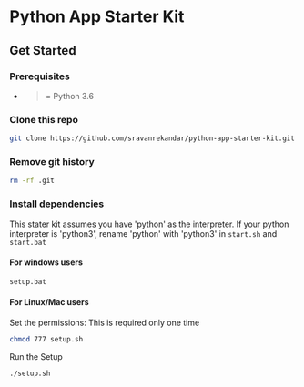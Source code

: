 # Python App Starter Kit

## Get Started

### Prerequisites

- >= Python 3.6

### Clone this repo

```bash
git clone https://github.com/sravanrekandar/python-app-starter-kit.git && cd python-app-starter-kit
```

### Remove git history

```bash
rm -rf .git
```

### Install dependencies

This stater kit assumes you have 'python' as the interpreter.
If your python interpreter is 'python3', rename 'python' with 'python3' in ```start.sh``` and ```start.bat```

#### For windows users

```bash
setup.bat
```

#### For Linux/Mac users

Set the permissions: This is required only one time

```bash
chmod 777 setup.sh
```

Run the Setup

```bash
./setup.sh
```
